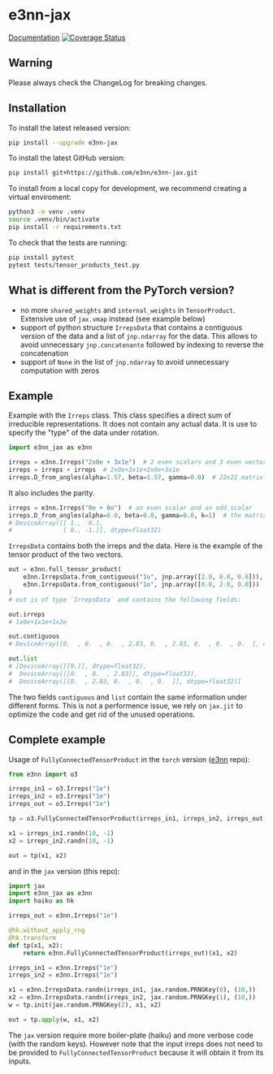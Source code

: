 # e3nn-jax
[Documentation](https://e3nn-jax.readthedocs.io/en/latest)
[![Coverage Status](https://coveralls.io/repos/github/e3nn/e3nn-jax/badge.svg?branch=main)](https://coveralls.io/github/e3nn/e3nn-jax?branch=main)

## Warning
Please always check the ChangeLog for breaking changes.

## Installation

To install the latest released version:
```bash
pip install --upgrade e3nn-jax
```

To install the latest GitHub version:
```bash
pip install git+https://github.com/e3nn/e3nn-jax.git
```

To install from a local copy for development, we recommend creating a virtual enviroment:
```bash
python3 -m venv .venv
source .venv/bin/activate
pip install -r requirements.txt
```

To check that the tests are running:
```bash
pip install pytest
pytest tests/tensor_products_test.py
```

## What is different from the PyTorch version?

- no more `shared_weights` and `internal_weights` in `TensorProduct`. Extensive use of `jax.vmap` instead (see example below)
- support of python structure `IrrepsData` that contains a contiguous version of the data and a list of `jnp.ndarray` for the data. This allows to avoid unnecessary `jnp.concatenante` followed by indexing to reverse the concatenation
- support of `None` in the list of `jnp.ndarray` to avoid unnecessary computation with zeros

## Example

Example with the `Irreps` class.
This class specifies a direct sum of irreducible representations.
It does not contain any actual data. It is use to specify the "type" of the data under rotation.

```python
import e3nn_jax as e3nn

irreps = e3nn.Irreps("2x0e + 3x1e")  # 2 even scalars and 3 even vectors
irreps = irreps + irreps  # 2x0e+3x1e+2x0e+3x1e
irreps.D_from_angles(alpha=1.57, beta=1.57, gamma=0.0)  # 22x22 matrix
```

It also includes the parity.
```python
irreps = e3nn.Irreps("0e + 0o")  # an even scalar and an odd scalar
irreps.D_from_angles(alpha=0.0, beta=0.0, gamma=0.0, k=1)  # the matrix that applies parity
# DeviceArray([[ 1.,  0.],
#              [ 0., -1.]], dtype=float32)
```

`IrrepsData` contains both the irreps and the data.
Here is the example of the tensor product of the two vectors.
```python
out = e3nn.full_tensor_product(
    e3nn.IrrepsData.from_contiguous("1o", jnp.array([2.0, 0.0, 0.0])),
    e3nn.IrrepsData.from_contiguous("1o", jnp.array([0.0, 2.0, 0.0]))
)
# out is of type `IrrepsData` and contains the following fields:

out.irreps
# 1x0e+1x1e+1x2e

out.contiguous
# DeviceArray([0.  , 0.  , 0.  , 2.83, 0.  , 2.83, 0.  , 0.  , 0.  ], dtype=float32)

out.list
# [DeviceArray([[0.]], dtype=float32),
#  DeviceArray([[0.  , 0.  , 2.83]], dtype=float32),
#  DeviceArray([[0.  , 2.83, 0.  , 0.  , 0.  ]], dtype=float32)]
```

The two fields `contiguous` and `list` contain the same information under different forms.
This is not a performence issue, we rely on `jax.jit` to optimize the code and get rid of the unused operations.

## Complete example

Usage of `FullyConnectedTensorProduct` in the `torch` version ([e3nn](github.com/e3nn/e3nn) repo):
```python
from e3nn import o3

irreps_in1 = o3.Irreps("1e")
irreps_in2 = o3.Irreps("1e")
irreps_out = o3.Irreps("1e")

tp = o3.FullyConnectedTensorProduct(irreps_in1, irreps_in2, irreps_out)

x1 = irreps_in1.randn(10, -1)
x2 = irreps_in2.randn(10, -1)

out = tp(x1, x2)
```

and in the `jax` version (this repo):
```python
import jax
import e3nn_jax as e3nn
import haiku as hk

irreps_out = e3nn.Irreps("1e")

@hk.without_apply_rng
@hk.transform
def tp(x1, x2):
    return e3nn.FullyConnectedTensorProduct(irreps_out)(x1, x2)

irreps_in1 = e3nn.Irreps("1e")
irreps_in2 = e3nn.Irreps("1e")

x1 = e3nn.IrrepsData.randn(irreps_in1, jax.random.PRNGKey(0), (10,))
x2 = e3nn.IrrepsData.randn(irreps_in2, jax.random.PRNGKey(1), (10,))
w = tp.init(jax.random.PRNGKey(2), x1, x2)

out = tp.apply(w, x1, x2)
```

The `jax` version require more boiler-plate (haiku) and more verbose code (with the random keys).
However note that the input irreps does not need to be provided to `FullyConnectedTensorProduct` because it will obtain it from its inputs.
